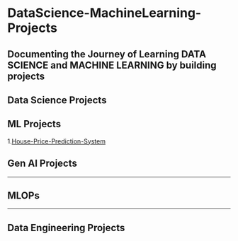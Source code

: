 # DataScience-MachineLearning-Projects
Documenting the Journey of Learning DATA SCIENCE and MACHINE LEARNING by building projects
---

## Data Science Projects 


## ML Projects 
1.[House-Price-Prediction-System](https://github.com/Cybersayak/House-Price-Prediction-System)


## Gen AI Projects 

------
## MLOPs 

------
## Data Engineering Projects
